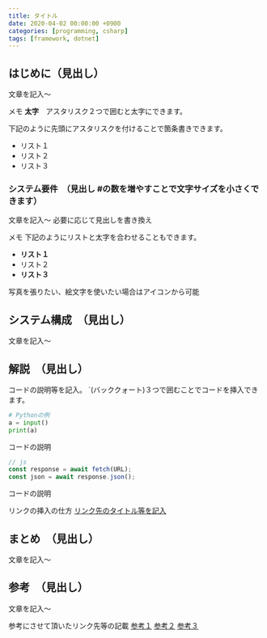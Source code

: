 ```yaml
---
title: タイトル
date: 2020-04-02 00:00:00 +0900
categories: [programming, csharp]
tags: [framework, dotnet]
---
```

## はじめに（見出し）
文章を記入～

メモ
**太字**　アスタリスク２つで囲むと太字にできます。

下記のように先頭にアスタリスクを付けることで箇条書きできます。
* リスト１
* リスト２
* リスト３

### システム要件　（見出し #の数を増やすことで文字サイズを小さくできます）
文章を記入～
必要に応じて見出しを書き換え

メモ
下記のようにリストと太字を合わせることもできます。
* **リスト１**
* リスト２
* **リスト３**

写真を張りたい、絵文字を使いたい場合はアイコンから可能

## システム構成　（見出し）
文章を記入～

## 解説　（見出し）
コードの説明等を記入。
`(バッククォート)３つで囲むことでコードを挿入できます。

```py
# Pythonの例
a = input()
print(a)
```
コードの説明

```js
// js
const response = await fetch(URL);
const json = await response.json();
```
コードの説明

リンクの挿入の仕方
[リンク先のタイトル等を記入](ここにURLをコピペ)

## まとめ　（見出し）
文章を記入～

## 参考　（見出し）
文章を記入～

参考にさせて頂いたリンク先等の記載
[参考１](ここにURLをコピペ)
[参考２](ここにURLをコピペ)
[参考３](ここにURLをコピペ)
